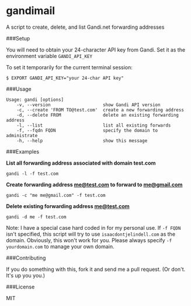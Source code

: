 gandimail
=========

A script to create, delete, and list Gandi.net forwarding addresses


###Setup

You will need to obtain your 24-character API key from Gandi. Set it as the environment variable `GANDI_API_KEY`

To set it temporarily for the current terminal session:
```
$ EXPORT GANDI_API_KEY="your 24-char API key"
```

###Usage

```
Usage: gandi [options]
    -v, --version                    show Gandi API version
    -c, --create 'FROM TO@test.com'  create a new forwarding address
    -d, --delete FROM                delete an existing forwarding address
    -l, --list                       list all existing forwards
    -f, --fqdn FQDN                  specify the domain to administrate
    -h, --help                       show this message
```

###Examples

**List all forwarding address associated with domain test.com**
```
gandi -l -f test.com
```

**Create forwarding address me@test.com to forward to me@gmail.com**
```
gandi -c "me me@gmail.com" -f test.com
```

**Delete existing forwarding address me@test.com**
```
gandi -d me -f test.com
```


Note: I have a special case hard coded in for my personal use. If `-f FQDN` isn't specified, this script will try to use `isaacdontjelindell.com` as the domain. Obviously, this won't work for you. Please always specify `-f yourdomain.com` to manage your own domain.


###Contributing

If you do something with this, fork it and send me a pull request. (Or don't. It's up you you.)

###License 

MIT
